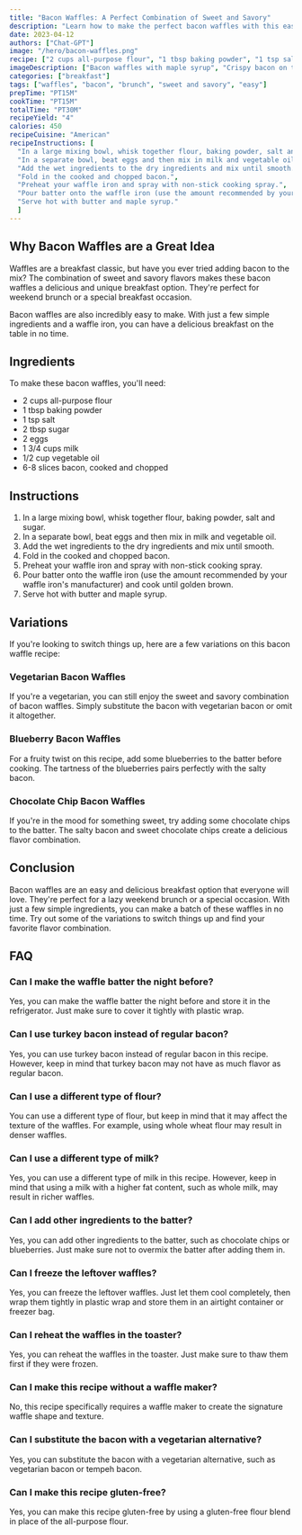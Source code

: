 ```yaml
---
title: "Bacon Waffles: A Perfect Combination of Sweet and Savory"
description: "Learn how to make the perfect bacon waffles with this easy-to-follow recipe. These waffles are a great combination of sweet and savory, perfect for any breakfast or brunch occasion."
date: 2023-04-12
authors: ["Chat-GPT"]
image: "/hero/bacon-waffles.png"
recipe: ["2 cups all-purpose flour", "1 tbsp baking powder", "1 tsp salt", "2 tbsp sugar", "2 eggs", "1 3/4 cups milk", "1/2 cup vegetable oil", "6-8 slices bacon, cooked and chopped"]
imageDescription: ["Bacon waffles with maple syrup", "Crispy bacon on top of waffles", "Stack of bacon waffles with a pat of butter on top", "Close up of bacon waffles with syrup drizzle"]
categories: ["breakfast"]
tags: ["waffles", "bacon", "brunch", "sweet and savory", "easy"]
prepTime: "PT15M"
cookTime: "PT15M"
totalTime: "PT30M"
recipeYield: "4"
calories: 450
recipeCuisine: "American"
recipeInstructions: [
  "In a large mixing bowl, whisk together flour, baking powder, salt and sugar.",
  "In a separate bowl, beat eggs and then mix in milk and vegetable oil.",
  "Add the wet ingredients to the dry ingredients and mix until smooth.",
  "Fold in the cooked and chopped bacon.",
  "Preheat your waffle iron and spray with non-stick cooking spray.",
  "Pour batter onto the waffle iron (use the amount recommended by your waffle iron's manufacturer) and cook until golden brown.",
  "Serve hot with butter and maple syrup."
  ]
---
```


## Why Bacon Waffles are a Great Idea

Waffles are a breakfast classic, but have you ever tried adding bacon to the mix? The combination of sweet and savory flavors makes these bacon waffles a delicious and unique breakfast option. They're perfect for weekend brunch or a special breakfast occasion.

Bacon waffles are also incredibly easy to make. With just a few simple ingredients and a waffle iron, you can have a delicious breakfast on the table in no time.

## Ingredients

To make these bacon waffles, you'll need:

- 2 cups all-purpose flour
- 1 tbsp baking powder
- 1 tsp salt
- 2 tbsp sugar
- 2 eggs
- 1 3/4 cups milk
- 1/2 cup vegetable oil
- 6-8 slices bacon, cooked and chopped

## Instructions

1. In a large mixing bowl, whisk together flour, baking powder, salt and sugar.
2. In a separate bowl, beat eggs and then mix in milk and vegetable oil.
3. Add the wet ingredients to the dry ingredients and mix until smooth.
4. Fold in the cooked and chopped bacon.
5. Preheat your waffle iron and spray with non-stick cooking spray.
6. Pour batter onto the waffle iron (use the amount recommended by your waffle iron's manufacturer) and cook until golden brown.
7. Serve hot with butter and maple syrup.

## Variations

If you're looking to switch things up, here are a few variations on this bacon waffle recipe:

### Vegetarian Bacon Waffles

If you're a vegetarian, you can still enjoy the sweet and savory combination of bacon waffles. Simply substitute the bacon with vegetarian bacon or omit it altogether.

### Blueberry Bacon Waffles

For a fruity twist on this recipe, add some blueberries to the batter before cooking. The tartness of the blueberries pairs perfectly with the salty bacon.

### Chocolate Chip Bacon Waffles

If you're in the mood for something sweet, try adding some chocolate chips to the batter. The salty bacon and sweet chocolate chips create a delicious flavor combination.

## Conclusion

Bacon waffles are an easy and delicious breakfast option that everyone will love. They're perfect for a lazy weekend brunch or a special occasion. With just a few simple ingredients, you can make a batch of these waffles in no time. Try out some of the variations to switch things up and find your favorite flavor combination.

## FAQ

### Can I make the waffle batter the night before?

Yes, you can make the waffle batter the night before and store it in the refrigerator. Just make sure to cover it tightly with plastic wrap.

### Can I use turkey bacon instead of regular bacon?

Yes, you can use turkey bacon instead of regular bacon in this recipe. However, keep in mind that turkey bacon may not have as much flavor as regular bacon.

### Can I use a different type of flour?

You can use a different type of flour, but keep in mind that it may affect the texture of the waffles. For example, using whole wheat flour may result in denser waffles.

### Can I use a different type of milk?

Yes, you can use a different type of milk in this recipe. However, keep in mind that using a milk with a higher fat content, such as whole milk, may result in richer waffles.

### Can I add other ingredients to the batter?

Yes, you can add other ingredients to the batter, such as chocolate chips or blueberries. Just make sure not to overmix the batter after adding them in.

### Can I freeze the leftover waffles?

Yes, you can freeze the leftover waffles. Just let them cool completely, then wrap them tightly in plastic wrap and store them in an airtight container or freezer bag.

### Can I reheat the waffles in the toaster?

Yes, you can reheat the waffles in the toaster. Just make sure to thaw them first if they were frozen.

### Can I make this recipe without a waffle maker?

No, this recipe specifically requires a waffle maker to create the signature waffle shape and texture.

### Can I substitute the bacon with a vegetarian alternative?

Yes, you can substitute the bacon with a vegetarian alternative, such as vegetarian bacon or tempeh bacon.

### Can I make this recipe gluten-free?

Yes, you can make this recipe gluten-free by using a gluten-free flour blend in place of the all-purpose flour.